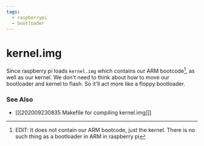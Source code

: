 ```yaml
---
tags: 
  - raspberrypi
  - bootloader 
---
```

# kernel.img

Since raspberry pi loads `kernel.img` which contains our ARM bootcode[^1], as well as our kernel. We don't need to think about how to move our bootloader and kernel to flash. So it'll act more like a floppy bootloader.

### See Also
- [[[202009230835 Makefile for compiling kernel.img]]]

[^1]: EDIT: It does not contain our ARM bootcode, just the kernel. There is no such thing as a bootloader in ARM in raspberry pi